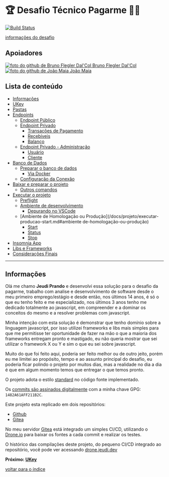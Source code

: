 # 🏆 Desafio Técnico Pagarme 👨‍💻

[![Build Status](https://drone.jeudi.dev/api/badges/jeudi/pagarme/status.svg)](https://drone.jeudi.dev/jeudi/pagarme)

[informações do desafio](https://github.com/pagarme/vagas/tree/master/desafios/software-engineer-backend)

## Apoiadores

[![foto do github de Bruno Flegler Dal'Col](https://avatars0.githubusercontent.com/u/18169587?s=60&v=4) Bruno Flegler Dal'Col](https://github.com/brunoflegler)  
[![foto do github de João Maia](https://avatars1.githubusercontent.com/u/296619?s=60&v=4) João Maia](https://github.com/jvrmaia)

## Lista de conteúdo

- [Informações](/README.md#informações)
- [UKey](/docs/ukey.md)
- [Pastas](/docs/pastas.md)
- [Endpoints](/docs/endpoints/README.md)
  - [Endpoint Público](/docs/endpoints/README.md#endpoint-público)
  - [Endpoint Privado](/docs/endpoints/README.md#endpoint-privado)
    - [Transações de Pagamento](/docs/endpoints/README.md#transações-de-pagamento)
    - [Recebíveis](/docs/endpoints/README.md#recebíveis)
    - [Balanço](/docs/endpoints/README.md#balanço)
  - [Endpoint Privado - Administração](/docs/endpoints/README.md#endpoint-privado---administração)
    - [Usuário](/docs/endpoints/README.md#usuário)
    - [Cliente](/docs/endpoints/README.md#cliente)
- [Banco de Dados](/docs/bancodedados.md)
  - [Preparar o banco de dados](/docs/bancodedados.md#preparar-o-banco-de-dados)
    - [Via Docker](/docs/bancodedados.md#via-docker)
  - [Configuração da Conexão](/docs/bancodedados.md#configuração-da-conexão)
- [Baixar e preparar o projeto](/docs/projeto/baixar.md#baixar-e-preparar-o-projeto)
  - [Outros comandos](/docs/projeto/baixar.md#outros-comandos)
- [Executar o projeto](/docs/projeto/executar-preflight.md#executando-o-projeto)
  - [Preflight](/docs/projeto/executar-preflight.md#preflight)
  - [Ambiente de desenvolvimento](/docs/projeto/executar-desenvolvimento.md#ambiente-de-desenvolvimento)
    - [Depurando no VSCode](/docs/projeto/executar-vscode.md#depurando-no-vscode)
  - [Ambiente de Homologação ou Produção](/docs/projeto/executar-producao-start.md#ambiente de-homologação-ou-produção)
    - [Start](/docs/projeto/executar-producao-start.md#start)
    - [Status](/docs/projeto/executar-producao-status.md#status)
    - [Stop](/docs/projeto/executar-producao-stop.md#stop)
- [Insomnia App](/docs/insomnia.md#insomnia-app)
- [Libs e Frameworks](/docs/libs.md#libs-e-frameworks)
- [Considerações Finais](/docs/consideracoes.md#considerações-finais)

---

## Informações

Olá me chamo **Jeudi Prando** e desenvolvi essa solução para o desafio da pagarme, trabalho com analise e desenvolvimento de software desde o meu primeiro emprego/estágio e desde então, nos últimos 14 anos, é só o que eu tenho feito e me especializado, nos últimos 3 anos tenho me dedicado totalmente ao javascript, em compreender e a dominar os conceitos do mesmo e a resolver problemas com javascript.

Minha intenção com esta solução é demonstrar que tenho domínio sobre a linguagem javascript, por isso utilizei frameworks e libs mais simples para que me permitisse ter oportunidade de fazer na mão o que a maioria dos frameworks entregam pronto e mastigado, eu não queria mostrar que sei utilizar o framework X ou Y e sim o que eu sei sobre javascript.

Muito do que foi feito aqui, poderia ser feito melhor ou de outro jeito, porém eu me limitei ao propósito, tempo e ao assunto principal do desafio, eu poderia ficar polindo o projeto por muitos dias, mas a realidade no dia a dia é que em algum momento temos que entregar o que temos pronto.

O projeto adota o estilo [standard](https://standardjs.com/) no código fonte implementado.

Os [commits são assinados digitalmente](https://help.github.com/pt/github/authenticating-to-github/signing-commits) com a minha chave GPG: `1482A61AFF211B2C`.

Este projeto esta replicado em dois repositórios:

- [Github](https://github.com/jprando/pagarme)
- [Gitea](git.jeudi.dev/jeudi/pagarme)

No meu servidor [Gitea](https://git.jeudi.dev) está integrado um simples CI/CD, utilizando o [Drone.io](https://drone.io/) para baixar os fontes a cada commit e realizar os testes.

O histórico das compilações deste projeto, do pequeno CI/CD integrado ao repositório, você pode ver acessando [drone.jeudi.dev](https://drone.jeudi.dev/jeudi/pagarme)

**Próximo: [UKey](/docs/ukey.md)**

[voltar para o índice](/README.md#lista-de-conteúdo)
